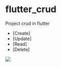 # flutter_crud

Project crud in flutter

- [Create]
- [Update]
- [Read]
- [Delete]

<img src="https://i.imgur.com/g9IzkmB.png">